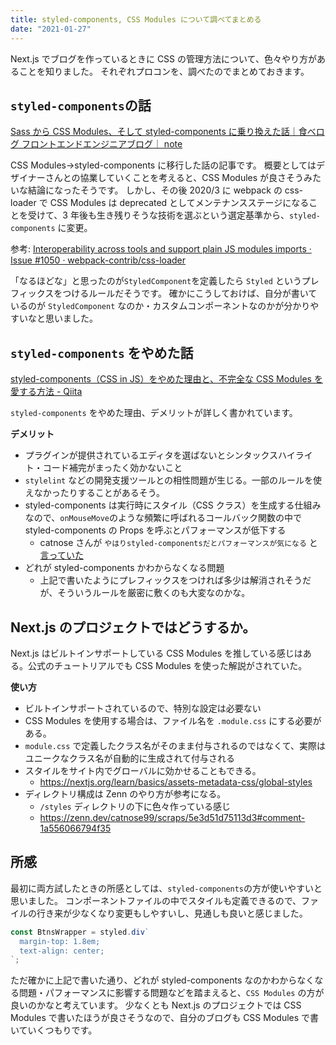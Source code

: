 ```yaml
---
title: styled-components, CSS Modules について調べてまとめる
date: "2021-01-27"
---
```


Next.js でブログを作っているときに CSS の管理方法について、色々やり方があることを知りました。
それぞれプロコンを、調べたのでまとめておきます。

## `styled-components`の話

[Sass から CSS Modules、そして styled-components に乗り換えた話｜食べログ フロントエンドエンジニアブログ｜ note](https://note.com/tabelog_frontend/n/n2541778b81e3)

CSS Modules→styled-components に移行した話の記事です。
概要としてはデザイナーさんとの協業していくことを考えると、CSS Modules が良さそうみたいな結論になったそうです。
しかし、その後 2020/3 に webpack の css-loader で CSS Modules は deprecated としてメンテナンスステージになることを受けて、3 年後も生き残りそうな技術を選ぶという選定基準から、`styled-components` に変更。

参考: [Interoperability across tools and support plain JS modules imports · Issue #1050 · webpack-contrib/css-loader](https://github.com/webpack-contrib/css-loader/issues/1050)

「なるほどな」と思ったのが`StyledComponent`を定義したら `Styled` というプレフィックスをつけるルールだそうです。
確かにこうしておけば、自分が書いているのが `StyledComponent` なのか・カスタムコンポーネントなのかが分かりやすいなと思いました。

## `styled-components` をやめた話

[styled-components（CSS in JS）をやめた理由と、不完全な CSS Modules を愛する方法 - Qiita](https://qiita.com/jagaapple/items/7f74fc32c69f5b731159)

`styled-components` をやめた理由、デメリットが詳しく書かれています。

**デメリット**

- プラグインが提供されているエディタを選ばないとシンタックスハイライト・コード補完がまったく効かないこと
- `stylelint` などの開発支援ツールとの相性問題が生じる。一部のルールを使えなかったりすることがあるそう。
- styled-components は実行時にスタイル（CSS クラス）を生成する仕組みなので、`onMouseMove`のような頻繁に呼ばれるコールバック関数の中で styled-components の Props を呼ぶとパフォーマンスが低下する
  - catnose さんが `やはりstyled-componentsだとパフォーマンスが気になる` と[言っていた](https://zenn.dev/catnose99/scraps/5e3d51d75113d3#comment-eb8276f40cc215)
- どれが styled-components かわからなくなる問題
  - 上記で書いたようにプレフィックスをつければ多少は解消されそうだが、そういうルールを厳密に敷くのも大変なのかな。

## Next.js のプロジェクトではどうするか。

Next.js はビルトインサポートしている CSS Modules を推している感じはある。公式のチュートリアルでも CSS Modules を使った解説がされていた。

**使い方**

- ビルトインサポートされているので、特別な設定は必要ない
- CSS Modules を使用する場合は、ファイル名を `.module.css` にする必要がある。
- `module.css` で定義したクラス名がそのまま付与されるのではなくて、実際はユニークなクラス名が自動的に生成されて付与される
- スタイルをサイト内でグローバルに効かせることもできる。
  - https://nextjs.org/learn/basics/assets-metadata-css/global-styles
- ディレクトリ構成は Zenn のやり方が参考になる。
  - `/styles` ディレクトリの下に色々作っている感じ
  - https://zenn.dev/catnose99/scraps/5e3d51d75113d3#comment-1a556066794f35

## 所感

最初に両方試したときの所感としては、`styled-components`の方が使いやすいと思いました。
コンポーネントファイルの中でスタイルも定義できるので、ファイルの行き来が少なくなり変更もしやすいし、見通しも良いと感じました。

```js
const BtnsWrapper = styled.div`
  margin-top: 1.8em;
  text-align: center;
`;
```

ただ確かに上記で書いた通り、どれが styled-components なのかわからなくなる問題・パフォーマンスに影響する問題などを踏まえると、`CSS Modules` の方が良いのかなと考えています。
少なくとも Next.js のプロジェクトでは CSS Modules で書いたほうが良さそうなので、自分のブログも CSS Modules で書いていくつもりです。

